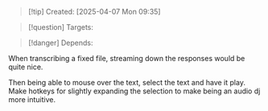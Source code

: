 
>[!tip] Created: [2025-04-07 Mon 09:35]

>[!question] Targets: 

>[!danger] Depends: 

When transcribing a fixed file, streaming down the responses would be quite nice.

Then being able to mouse over the text, select the text and have it play.  Make hotkeys for slightly expanding the selection to make being an audio dj more intuitive.